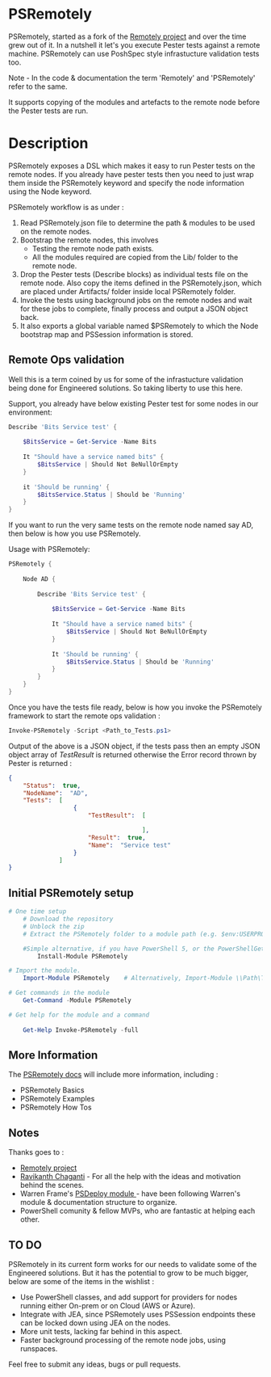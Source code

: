 
PSRemotely
============

PSRemotely, started as a fork of the [Remotely project](https://github.com/PowerShell/Remotely) and over the time grew out of it.
In a nutshell it let's you execute Pester tests against a remote machine. PSRemotely can use PoshSpec style infrastucture validation tests too.

Note - In the code & documentation the term 'Remotely' and 'PSRemotely' refer to the same.

It supports copying of the modules and artefacts to the remote node before the Pester tests are run. 

Description
======================
PSRemotely exposes a DSL which makes it easy to run Pester tests on the remote nodes.
If you already have pester tests then you need to just wrap them inside the PSRemotely keyword and specify the node information using the Node keyword.

PSRemotely workflow is as under :

1. Read PSRemotely.json file to determine the path & modules to be used on the remote nodes.
2. Bootstrap the remote nodes, this involves 
    - Testing the remote node path exists.
    - All the modules required are copied from the Lib/ folder to the remote node.
3. Drop the Pester tests (Describe blocks) as individual tests file on the remote node. 
    Also copy the items defined in the PSRemotely.json, which are placed under Artifacts/ folder inside local PSRemotely folder.
4. Invoke the tests using background jobs on the remote nodes and wait for these jobs to complete, finally process and output a JSON object back.
5. It also exports a global variable named $PSRemotely to which the Node bootstrap map and PSSession information is stored.

## Remote Ops validation

Well this is a term coined by us for some of the infrastucture validation being done for Engineered solutions.
So taking liberty to use this here. 

Support, you already have below existing Pester test for some nodes in our environment:

```powershell
Describe 'Bits Service test' {
    
    $BitsService = Get-Service -Name Bits
    
    It "Should have a service named bits" {
        $BitsService | Should Not BeNullOrEmpty
    }
    
    it 'Should be running' {
        $BitsService.Status | Should be 'Running'
    }
}
```
If you want to run the very same tests on the remote node named say AD, then below is how you use PSRemotely.

Usage with PSRemotely:

```powershell
PSRemotely {
	
    Node AD {
		
        Describe 'Bits Service test' {
		
            $BitsService = Get-Service -Name Bits
            
            It "Should have a service named bits" {
                $BitsService | Should Not BeNullOrEmpty
            }
            
            It 'Should be running' {
                $BitsService.Status | Should be 'Running'
            }
        }		
	}
}
```
Once you have the tests file ready, below is how you invoke the PSRemotely framework to start the remote ops validation : 

```powershell
Invoke-PSRemotely -Script <Path_to_Tests.ps1>
```

Output of the above is a JSON object, if the tests pass then an empty JSON object array of *TestResult* is returned 
otherwise the Error record thrown by Pester is returned :

```json
{
    "Status":  true,
    "NodeName":  "AD",
    "Tests":  [
                  {
                      "TestResult":  [

                                     ],
                      "Result":  true,
                      "Name":  "Service test"
                  }
              ]
}
```


## Initial PSRemotely setup

```powershell
# One time setup
    # Download the repository
    # Unblock the zip
    # Extract the PSRemotely folder to a module path (e.g. $env:USERPROFILE\Documents\WindowsPowerShell\Modules\)

    #Simple alternative, if you have PowerShell 5, or the PowerShellGet module:
        Install-Module PSRemotely

# Import the module.
    Import-Module PSRemotely    # Alternatively, Import-Module \\Path\To\PSRemotely

# Get commands in the module
    Get-Command -Module PSRemotely

# Get help for the module and a command
    
    Get-Help Invoke-PSRemotely -full
```
## More Information

The [PSRemotely docs]() will include more information, including :

* PSRemotely Basics
* PSRemotely Examples
* PSRemotely How Tos

## Notes

Thanks goes to :

- [Remotely project](https://github.com/PowerShell/Remotely) 
- [Ravikanth Chaganti](https://twitter.com/ravikanth) - For all the help with the ideas and motivation behind the scenes.
- Warren Frame's [PSDeploy module ](https://github.com/RamblingCookieMonster/PSDeploy) - have been following Warren's module & documentation structure to organize.
- PowerShell comunity & fellow MVPs, who are fantastic at helping each other.

## TO DO 

PSRemotely in its current form works for our needs to validate some of the Engineered solutions.
But it has the potential to grow to be much bigger, below are some of the items in the wishlist :

- Use PowerShell classes, and add support for providers for nodes running either On-prem or on Cloud (AWS or Azure).
- Integrate with JEA, since PSRemotely uses PSSession endpoints these can be locked down using JEA on the nodes.
- More unit tests, lacking far behind in this aspect.
- Faster background processing of the remote node jobs, using runspaces.

Feel free to submit any ideas, bugs or pull requests.